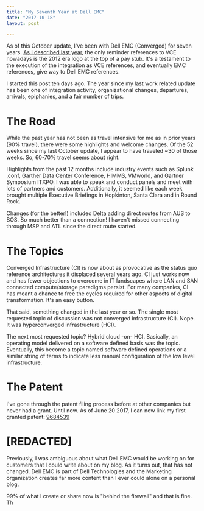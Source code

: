 ```yaml
---
title: "My Seventh Year at Dell EMC"
date: "2017-10-18"
layout: post

---
```


As of this October update, I've been with Dell EMC (Converged) for seven years. [As I described last year](/my-sixth-year-at-vce/), the only reminder references to VCE nowadays is the 2012 era logo at the top of a pay stub. It's a testament to the execution of the integration as VCE references, and eventually EMC references, give way to Dell EMC references.

I started this post ten days ago. The year since my last work related update has been one of integration activity, organizational changes, departures, arrivals, epiphanies, and a fair number of trips.

The Road
========

While the past year has not been as travel intensive for me as in prior years (90% travel), there were some highlights and welcome changes. Of the 52 weeks since my last October update, I appear to have traveled ~30 of those weeks. So, 60-70% travel seems about right.

Highlights from the past 12 months include industry events such as Splunk .conf, Garther Data Center Conference, HIMMS, VMworld, and Gartner Symposium ITXPO. I was able to speak and conduct panels and meet with lots of partners and customers. Additionally, it seemed like each week brought multiple Executive Briefings in Hopkinton, Santa Clara and in Round Rock.

Changes (for the better!) included Delta adding direct routes from AUS to BOS. So much better than a connection! I haven't missed connecting through MSP and ATL since the direct route started.

The Topics
==========

Converged Infrastructure (CI) is now about as provocative as the status quo reference architectures it displaced several years ago. CI just works now and has fewer objections to overcome in IT landscapes where LAN and SAN connected compute/storage paradigms persist. For many companies, CI has meant a chance to free the cycles required for other aspects of digital transformation. It's an easy button.

That said, something changed in the last year or so. The single most requested topic of discussion was not converged infrastructure (CI). Nope. It was hyperconverged infrastructure (HCI).

The next most requested topic? Hybrid cloud -on- HCI. Basically, an operating model delivered on a software defined basis was the topic. Eventually, this become a topic named software defined operations or a similar string of terms to indicate less manual configuration of the low level infrastructure.

The Patent
==========

I've gone through the patent filing process before at other companies but never had a grant. Until now. As of June 20 2017, I can now link my first granted patent: [9684539][2293ae92]

  [2293ae92]: https://patents.google.com/patent/US9684539B1/en "Methods, systems, and computer readable mediums for logically remediating infrastructure resource components"


[REDACTED]
==========

Previously, I was ambiguous about what Dell EMC would be working on for customers that I could write about on my blog. As it turns out, that has not changed. Dell EMC is part of Dell Technologies and the Marketing organization creates far more content than I ever could alone on a personal blog.

99% of what I create or share now is "behind the firewall" and that is fine. Th
